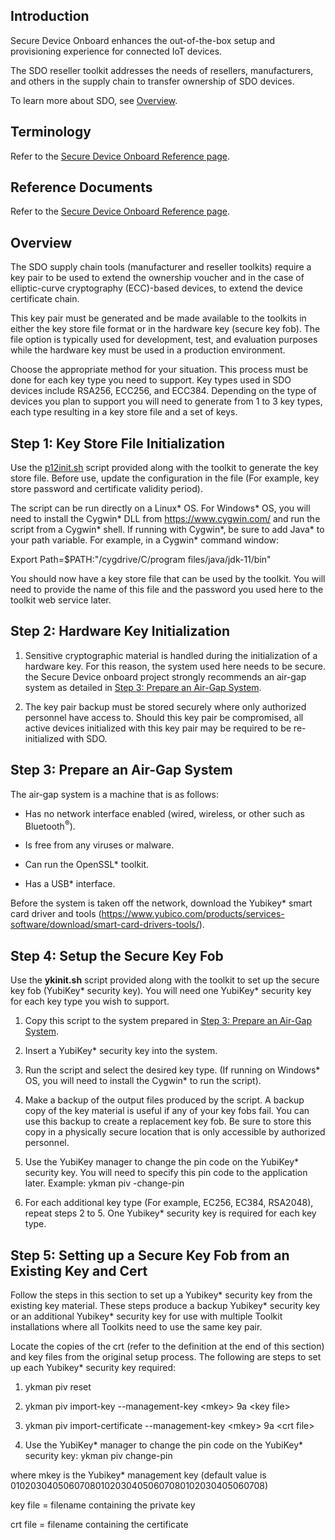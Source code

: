 ## Introduction

Secure Device Onboard enhances the out-of-the-box setup and provisioning experience for connected IoT devices.

The SDO reseller toolkit addresses the needs of resellers, manufacturers, and others in the supply chain to transfer ownership of SDO devices.

To learn more about SDO, see [Overview](#overview).

## Terminology

Refer to the [Secure Device Onboard Reference page](../reference.md).

## Reference Documents

Refer to the [Secure Device Onboard Reference page](../reference.md).


## Overview

The SDO supply chain tools (manufacturer and reseller toolkits) require a key pair to be used to extend the ownership voucher and in the case of elliptic-curve cryptography (ECC)-based devices, to extend the device certificate chain.

This key pair must be generated and be made available to the toolkits in either the key store file format or in the hardware key (secure key fob). The file option is typically used for development, test, and evaluation purposes while the hardware key must be used in a production environment.

Choose the appropriate method for your situation. This process must be done for each key type you need to support. Key types used in SDO devices include RSA256, ECC256, and ECC384. Depending on the type of devices you plan to support you will need to generate from 1 to 3 key types, each type resulting in a key store file and a set of keys.


## Step 1: Key Store File Initialization

Use the [p12init.sh](https://github.com/secure-device-onboard/supply-chain-tools/blob/master/scripts/p12init.sh) script provided along with the toolkit to generate the key store file. Before use, update the configuration in the file (For example, key store password and certificate validity period).

The script can be run directly on a Linux\* OS. For Windows\* OS, you will need to install the Cygwin\* DLL from <https://www.cygwin.com/> and run the script from a Cygwin\* shell. If running with Cygwin\*, be sure to add Java\* to your path variable. For example, in a Cygwin\* command window:

Export Path=\$PATH:"/cygdrive/C/program files/java/jdk-11/bin"

You should now have a key store file that can be used by the toolkit. You will need to provide the name of this file and the password you used here to the toolkit web service later.

## Step 2: Hardware Key Initialization

1.  Sensitive cryptographic material is handled during the initialization of a hardware key. For this reason, the system used here needs to be secure. the Secure Device onboard project strongly recommends an air-gap system as detailed in [Step 3: Prepare an Air-Gap System](#step-3-prepare-an-air-gap-system).

2.  The key pair backup must be stored securely where only authorized personnel have access to. Should this key pair be compromised, all active devices initialized with this key pair may be required to be re-initialized with SDO.

## Step 3: Prepare an Air-Gap System 

The air-gap system is a machine that is as follows:

-   Has no network interface enabled (wired, wireless, or other such as Bluetooth<sup>®</sup>).

-   Is free from any viruses or malware.

-   Can run the OpenSSL\* toolkit.

-   Has a USB\* interface.

Before the system is taken off the network, download the Yubikey* smart card driver and tools (<https://www.yubico.com/products/services-software/download/smart-card-drivers-tools/>).

## Step 4: Setup the Secure Key Fob

Use the **ykinit.sh** script provided along with the toolkit to set up the secure key fob (YubiKey\* security key). You will need one YubiKey\* security key for each key type you wish to support.

1.  Copy this script to the system prepared in [Step 3: Prepare an Air-Gap System](#step-3-prepare-an-air-gap-system).

2.  Insert a YubiKey* security key into the system.

3.  Run the script and select the desired key type. (If running on Windows\* OS, you will need to install the Cygwin\* to run the script).

4.  Make a backup of the output files produced by the script. A backup copy of the key material is useful if any of your key fobs fail. You can use this backup to create a replacement key fob. Be sure to store this copy in a physically secure location that is only accessible by authorized personnel.

5.  Use the YubiKey manager to change the pin code on the YubiKey* security key. You will need to specify this pin code to the application later. Example: ykman piv -change-pin

6.  For each additional key type (For example, EC256, EC384, RSA2048), repeat steps 2 to 5. One Yubikey* security key is required for each key type.

## Step 5: Setting up a Secure Key Fob from an Existing Key and Cert

Follow the steps in this section to set up a Yubikey\* security key from the existing key material. These steps produce a backup Yubikey\* security key or an additional Yubikey\* security key for use with multiple Toolkit installations where all Toolkits need to use the same key pair.

Locate the copies of the crt (refer to the definition at the end of this section) and key files from the original setup process. The following are steps to set up each Yubikey* security key required:

1.  ykman piv reset

2.  ykman piv import-key \--management-key \<mkey\> 9a \<key file\>

3.  ykman piv import-certificate \--management-key \<mkey\> 9a \<crt file\>

4.  Use the YubiKey* manager to change the pin code on the YubiKey\* security key: ykman piv change-pin

where mkey is the Yubikey* management key (default value is 010203040506070801020304050607080102030405060708)

key file = filename containing the private key

crt file = filename containing the certificate
